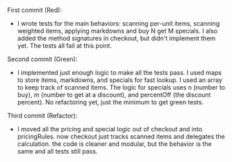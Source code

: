 First commit (Red):
- I wrote tests for the main behaviors: scanning per-unit items, scanning weighted items, applying markdowns and buy N get M specials. I also added the method signatures in checkout, but didn't implement them yet. The tests all fail at this point.

Second commit (Green):
- I implemented just enough logic to make all the tests pass. I used maps to store items, markdowns, and specials for fast lookup. I used an array to keep track of scanned items. The logic for specials uses n (number to buy), m (number to get at a discount), and percentOff (the discount percent). No refactoring yet, just the minimum to get green tests.

Third commit (Refactor):
- I moved all the pricing and special logic out of checkout and into pricingRules. now checkout just tracks scanned items and delegates the calculation. the code is cleaner and modular, but the behavior is the same and all tests still pass.

